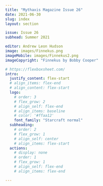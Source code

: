 ```yaml
---
title: "Mythaxis Magazine Issue 26"
date: 2021-06-30
slug: index
layout: section

issue: Issue 26
subhead: Summer 2021

editor: Andrew Leon Hudson
image: images/Finnekus.png
imageMobile: images/Finnekus2.png
imageCopyright: "Finnekus by Bobby Cooper"

# https://flexboxsheet.com/
intro:
  justify_content: flex-start
  # align_items: flex-end
  # align_content: flex-start
  logo:
    # order: 3
    # flex_grow: 2
    # align_self: flex-end
    # align_items: baseline
    # color: '#ffaa12'
    font_family: "Starcraft normal"
  subheading:
    # order: 2
    # flex_grow: 1
    # align_self: center
    # align_items: flex-start
  actions:
    # display: none
    # order: 1
    # flex_grow: 1
    # align_self: flex-end
    # align_items: flex-end

---
```


